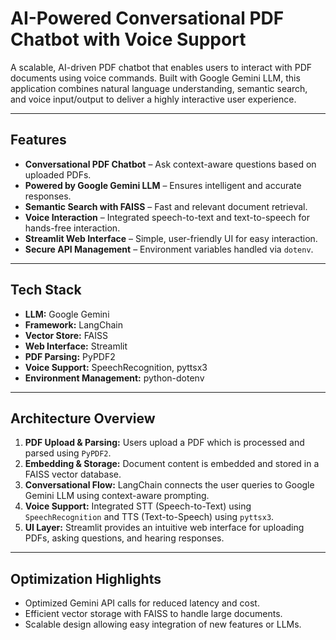 # AI-Powered Conversational PDF Chatbot with Voice Support

A scalable, AI-driven PDF chatbot that enables users to interact with PDF documents using voice commands. Built with Google Gemini LLM, this application combines natural language understanding, semantic search, and voice input/output to deliver a highly interactive user experience.

---

## Features

- **Conversational PDF Chatbot** – Ask context-aware questions based on uploaded PDFs.
- **Powered by Google Gemini LLM** – Ensures intelligent and accurate responses.
- **Semantic Search with FAISS** – Fast and relevant document retrieval.
- **Voice Interaction** – Integrated speech-to-text and text-to-speech for hands-free interaction.
- **Streamlit Web Interface** – Simple, user-friendly UI for easy interaction.
- **Secure API Management** – Environment variables handled via `dotenv`.

---

## Tech Stack

- **LLM:** Google Gemini  
- **Framework:** LangChain  
- **Vector Store:** FAISS  
- **Web Interface:** Streamlit  
- **PDF Parsing:** PyPDF2  
- **Voice Support:** SpeechRecognition, pyttsx3  
- **Environment Management:** python-dotenv

---

## Architecture Overview

1. **PDF Upload & Parsing:** Users upload a PDF which is processed and parsed using `PyPDF2`.
2. **Embedding & Storage:** Document content is embedded and stored in a FAISS vector database.
3. **Conversational Flow:** LangChain connects the user queries to Google Gemini LLM using context-aware prompting.
4. **Voice Support:** Integrated STT (Speech-to-Text) using `SpeechRecognition` and TTS (Text-to-Speech) using `pyttsx3`.
5. **UI Layer:** Streamlit provides an intuitive web interface for uploading PDFs, asking questions, and hearing responses.

---

## Optimization Highlights

- Optimized Gemini API calls for reduced latency and cost.
- Efficient vector storage with FAISS to handle large documents.
- Scalable design allowing easy integration of new features or LLMs.

